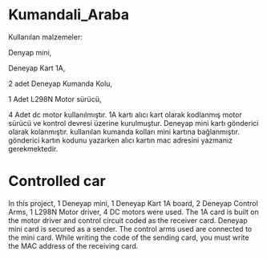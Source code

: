 # Kumandali_Araba
Kullanılan malzemeler:

Denyap mini,

Deneyap Kart 1A, 

2 adet Deneyap Kumanda Kolu,

1 Adet L298N Motor sürücü, 

4 Adet dc motor kullanılmıştır.
1A kartı alıcı kart olarak kodlanmış motor sürücü ve kontrol devresi üzerine kurulmuştur.
Deneyap mini kartı gönderici olarak kolanmıştır. kullanılan kumanda kolları mini kartına bağlanmıştır.
gönderici kartın kodunu yazarken alıcı kartın mac adresini yazmanız gerekmektedir.

# Controlled car
In this project, 1 Deneyap mini, 1 Deneyap Kart 1A board, 2 Deneyap Control Arms, 1 L298N Motor driver, 4 DC motors were used.
The 1A card is built on the motor driver and control circuit coded as the receiver card.
Deneyap mini card is secured as a sender. The control arms used are connected to the mini card.
While writing the code of the sending card, you must write the MAC address of the receiving card.
